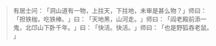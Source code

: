 
> 有居士问：​「洞山道有一物，上拄天，下拄地，未审是甚么物？​」师曰：​「担铁枷，吃铁棒。​」曰：​「天地黑，山河走。​」师曰：​「阎老殿前添一鬼，北邙山下卧千年。​」曰：​「快活。快活。​」师曰：​「也是野狐吞老鼠。​」
